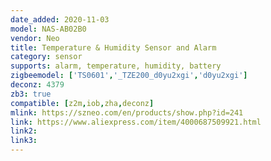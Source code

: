 ```yaml
---
date_added: 2020-11-03
model: NAS-AB02B0
vendor: Neo 
title: Temperature & Humidity Sensor and Alarm
category: sensor
supports: alarm, temperature, humidity, battery
zigbeemodel: ['TS0601','_TZE200_d0yu2xgi','d0yu2xgi']
deconz: 4379
zb3: true
compatible: [z2m,iob,zha,deconz]
mlink: https://szneo.com/en/products/show.php?id=241
link: https://www.aliexpress.com/item/4000687509921.html
link2: 
link3: 
---
```

